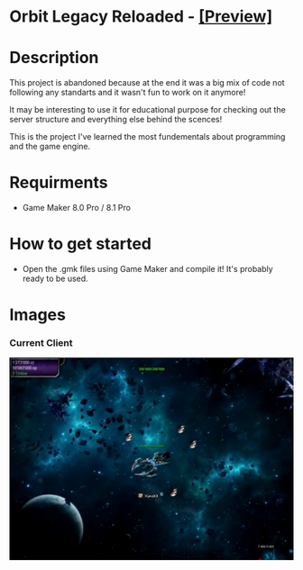 # Orbit Legacy Reloaded - [[Preview]](https://youtu.be/WFWF5OmKG2c)
# Description
This project is abandoned because at the end it was a big mix of code not following any standarts and it wasn't fun to work on it anymore!

It may be interesting to use it for educational purpose for checking out the server structure and everything else behind the scences!

This is the project I've learned the most fundementals about programming and the game engine.

# Requirments
* Game Maker 8.0 Pro / 8.1 Pro

# How to get started
* Open the .gmk files using Game Maker and compile it! It's probably ready to be used.

# Images

### Current Client
![Image of Client](https://github.com/ignaskavaliauskas/Dark-Orbit-Clones/blob/master/Orbit%20Legacy%20Reloaded/Images/client.jpg)
